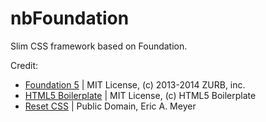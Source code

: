 # nbFoundation

Slim CSS framework based on Foundation.

Credit:
* [Foundation 5](http://foundation.zurb.com) | MIT License, (c) 2013-2014 ZURB, inc.
* [HTML5 Boilerplate](https://github.com/h5bp/html5-boilerplate) | MIT License, (c) HTML5 Boilerplate
* [Reset CSS](http://meyerweb.com/eric/tools/css/reset/) | Public Domain, Eric A. Meyer
